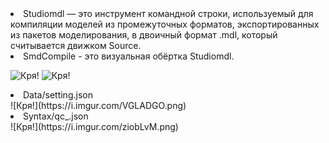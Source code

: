 
<li>
Studiomdl — это инструмент командной строки, используемый для компиляции моделей из промежуточных форматов, экспортированных из пакетов моделирования, в двоичный формат .mdl, который считывается движком Source.
</li>
<li>
SmdCompile - это визуальная обёртка Studiomdl.
</li>


![Кря!](https://i.imgur.com/sCqKhbS.png)
![Кря!](https://i.imgur.com/Pe1UO0f.png)
<li>
Data/setting.json
</li>
![Кря!](https://i.imgur.com/VGLADGO.png)
<li>
Syntax/qc_.json
</li>
![Кря!](https://i.imgur.com/ziobLvM.png)